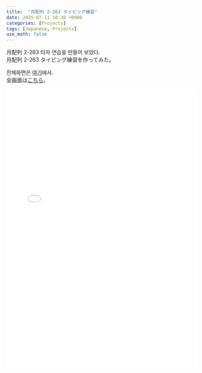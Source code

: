 ```yaml
---
title:  "月配列 2-263 タイピング練習"
date: 2025-07-11 10:30 +0900
categories: [Projects]
tags: [Japanese, Projects]
use_math: false
---
```


月配列 2-263 타자 연습을 만들어 보았다. \
月配列 2-263 タイピング練習を作ってみた。

전체화면은 [여기](/tsuki-typing/index.html)에서. \
全画面は[こちら](/tsuki-typing/index.html)。

<iframe src="/tsuki-typing/index.html" width="100%" height="740px" frameborder="0" allowfullscreen></iframe>
